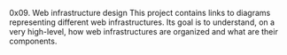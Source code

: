 0x09. Web infrastructure design
This project contains links to diagrams representing different web infrastructures. 
Its goal is to understand, on a very high-level, how web infrastructures are organized and what are their components.
